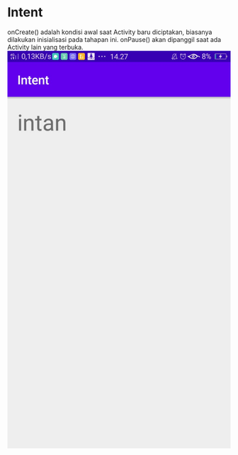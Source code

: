 # Intent
onCreate() adalah kondisi awal saat Activity baru diciptakan, biasanya dilakukan inisialisasi pada tahapan ini.
onPause() akan dipanggil saat ada Activity lain yang terbuka.
![alt text](https://github.com/1nt4ni/Intent/blob/master/materi%203.1.jpeg)
